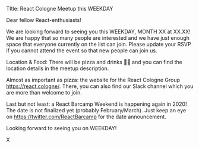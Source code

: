 TItle: React Cologne Meetup this WEEKDAY

Dear fellow React-enthusiasts!

We are looking forward to seeing you this WEEKDAY, MONTH XX at XX.XX! We are happy that so many people are interested and we have just enough space that everyone currently on the list can join. Please update your RSVP if you cannot attend the event so that new people can join us.

Location & Food: There will be pizza and drinks 🍕🥳 and you can find the location details in the meetup description.

Almost as important as pizza: the website for the React Cologne Group https://react.cologne/. There, you can also find our Slack channel which you are more than welcome to join. 

Last but not least: a React Barcamp Weekend is happening again in 2020!
The date is not finalized yet (probably February/March). Just keep an eye on https://twitter.com/ReactBarcamp for the date announcement.

Looking forward to seeing you on WEEKDAY!

X
